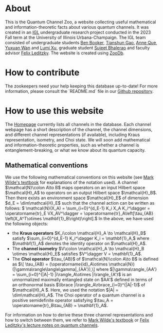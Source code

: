 # About
This is the Quantum Channel Zoo, a website collecting useful mathematical and information-theoretic facts about various quantum channels.
It was created in an <a href="https://math.illinois.edu/research/illinois-geometry-lab" target="_blank">IGL</a> undergraduate research project conducted in the 2023 Fall term at the University of Illinois Urbana-Champaign.
The IGL team consisted of undergraduate students <a href="mailto:bbook3@illinois.edu">Ben Booker</a>, <a href="mailto:tgao13@illinois.edu">Tianshun Gao</a>, <a href="mailto:xque2@illinois.edu">Anne Que</a>, <a href="mailto:yuxuanw8@illinois.edu">Yuxuan Wan</a> and <a href="mailto:jiabaox3@illinois.edu">Lumi Xu</a>, graduate student
<a href="mailto:sgb4@illinois.edu">Sujeet Bhalerao</a> and faculty advisor <a href="mailto:leditzky@illinois.edu">Felix Leditzky</a>.
The website is created using <a href="https://github.com/phfaist/zoodb" target="_blank">ZooDb</a>.
</p>

# How to contribute

<p class="abt">
The zookeepers need your help keeping this database up-to-date! For more information, please consult the `README.md` file in our <a href="#" target="_blank">Github repository</a>.
</p>

# How to use this website

<p class="abt">
The <a href="https://quantumchannelzoo.org/">Homepage</a> currently lists all channels in the database. Each channel webpage has a short description of the channel, the channel dimensions, and different channel representations (if available), including Kraus representation, isometry, and Choi state.
We will soon add mathematical and information-theoretic properties, such as whether a channel is entanglement-breaking, or what we know about its quantum capacity.
</p>

## Mathematical conventions

<p class="abt">
We use the following mathematical conventions on this website (see <a href="https://arxiv.org/abs/1106.1445" target="_blank">Mark Wilde's textbook</a> for explanations of the notation used).
A channel $\mathcal{N}\colon A\to B$ maps operators on an input Hilbert space $\mathcal{H}_A$ to operators on an output Hilbert space $\mathcal{H}_B$.
Then there exists an environment space $\mathcal{H}_E$ of dimension $d_E = \dim\mathcal{H}_E$ such that the channel action can be written as follows:
$ \mathcal{N}(X_A) = \sum_{i=0}^{d_E-1} K_i X_A K_i^\dagger = \operatorname{tr}_E VX_AV^\dagger = \operatorname{tr}_A\left[\tau_{AB} \left(X_A^T\otimes \mathbf{1}_B\right)\right].$
In the above, we have used the following objects:
<ul>
<li>the <strong>Kraus operators</strong> $K_i\colon \mathcal{H}_A \to \mathcal{H}_B$ satisfy $\sum_{i=0}^{d_E-1} K_i^\dagger K_i = \mathbf{1}_A,$ where $\mathbf{1}_A$ denotes the identity operator on $\mathcal{H}_A$.
</li>
<li>
The <strong>channel isometry</strong> $V\colon \mathcal{H}_A \to \mathcal{H}_B \otimes \mathcal{H}_E$ satisfies $V^\dagger V = \mathbf{1}_A$.
</li>
<li>
The <strong>Choi operator</strong> $\tau_{AB}$ of $\mathcal{N}\colon A\to B$ is defined as $\[ \tau_{AB} = (\operatorname{id}_A\otimes \mathcal{N})(|\gamma\rangle\langle\gamma|_{AA'}),\]</span>
where $|\gamma\rangle_{AA'} = \sum_{i=0}^{|A|-1} |i\rangle_A\otimes |i\rangle_{A'}$ is an unnormalized maximally entangled state on  $AA'$ defined in terms of an orthonormal basis $\lbrace |i\rangle_A\rbrace_{i=0}^{|A|-1}$ of $\mathcal{H}_A $.
Here, we used the notation $|A| = \dim\mathcal{H}_A$.
The Choi operator of a quantum channel is a positive semidefinite operator satisfying $\tau_A = \operatorname{tr}_B\tau_{AB} = \mathbf{1}_A$.
</li>
</ul>
For information on how to derive these three channel representations and how to switch between them, we refer to <a href="https://arxiv.org/abs/1106.1445" target="_blank">Mark Wilde's textbook</a> or <a href="https://www.overleaf.com/read/hzjdctrykwhx" target="_blank">Felix Leditzky's lecture notes on quantum channels</a>.
</p>